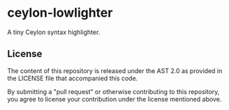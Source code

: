 ceylon-lowlighter
=================

A tiny Ceylon syntax highlighter.

License
-------

The content of this repository is released under the AST 2.0 as provided in the LICENSE file that accompanied this code.

By submitting a "pull request" or otherwise contributing to this repository, you agree to license your contribution under the license mentioned above.
